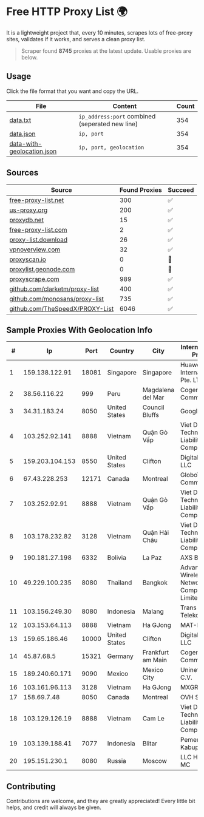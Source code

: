 
# Free HTTP Proxy List 🌍

It is a lightweight project that, every 10 minutes, scrapes lots of free-proxy sites, validates if it works, and serves a clean proxy list.


> Scraper found **8745** proxies at the latest update. Usable proxies are below.

## Usage

Click the file format that you want and copy the URL.


|File|Content|Count|
|----|-------|-----|
|[data.txt](https://raw.githubusercontent.com/themiralay/Proxy-List-World/master/data.txt)|`ip_address:port` combined (seperated new line)|354|
|[data.json](https://raw.githubusercontent.com/themiralay/Proxy-List-World/master/data.json)|`ip, port`|354|
|[data-with-geolocation.json](https://raw.githubusercontent.com/themiralay/Proxy-List-World/master/data-with-geolocation.json)|`ip, port, geolocation`|354|

## Sources

|Source|Found Proxies|Succeed|
|------|-------------|-------|
|[free-proxy-list.net](https://free-proxy-list.net)|300|✅|
|[us-proxy.org](https://www.us-proxy.org)|200|✅|
|[proxydb.net](http://proxydb.net)|15|✅|
|[free-proxy-list.com](https://free-proxy-list.com/?page=&port=&type%5B%5D=http&type%5B%5D=https&up_time=0&search=Search)|2|✅|
|[proxy-list.download](https://www.proxy-list.download/HTTP)|26|✅|
|[vpnoverview.com](https://vpnoverview.com/privacy/anonymous-browsing/free-proxy-servers)|32|✅|
|[proxyscan.io](https://www.proxyscan.io)|0|🚫|
|[proxylist.geonode.com](https://proxylist.geonode.com/api/proxy-list?limit=300&page=1&sort_by=lastChecked&sort_type=desc&protocols=http,https)|0|🚫|
|[proxyscrape.com](https://api.proxyscrape.com/v2/?request=displayproxies&protocol=http&timeout=10000&country=all&ssl=all&anonymity=all)|989|✅|
|[github.com/clarketm/proxy-list](https://raw.githubusercontent.com/clarketm/proxy-list/master/proxy-list-raw.txt)|400|✅|
|[github.com/monosans/proxy-list](https://raw.githubusercontent.com/monosans/proxy-list/main/proxies/http.txt)|735|✅|
|[github.com/TheSpeedX/PROXY-List](https://raw.githubusercontent.com/TheSpeedX/PROXY-List/master/http.txt)|6046|✅|


## Sample Proxies With Geolocation Info

|#|Ip|Port|Country|City|Internet Service Provider|
|-|--|----|-------|----|-------------------------|
|1|159.138.122.91|18081|Singapore|Singapore|Huawei International Pte. LTD|
|2|38.56.116.22|999|Peru|Magdalena del Mar|Cogent Communications|
|3|34.31.183.24|8050|United States|Council Bluffs|Google LLC|
|4|103.252.92.141|8888|Vietnam|Quận Gò Vấp|Viet Digital Technology Liability Company|
|5|159.203.104.153|8550|United States|Clifton|DigitalOcean, LLC|
|6|67.43.228.253|12171|Canada|Montreal|GloboTech Communications|
|7|103.252.92.91|8888|Vietnam|Quận Gò Vấp|Viet Digital Technology Liability Company|
|8|103.178.232.82|3128|Vietnam|Quận Hải Châu|Viet Digital Technology Liability Company|
|9|190.181.27.198|6332|Bolivia|La Paz|AXS Bolivia S. A.|
|10|49.229.100.235|8080|Thailand|Bangkok|Advanced Wireless Network Company Limited|
|11|103.156.249.30|8080|Indonesia|Malang|Trans Media Telekomunikasi|
|12|103.153.64.113|8888|Vietnam|Ha GJong|MAT-HN|
|13|159.65.186.46|10000|United States|Clifton|DigitalOcean, LLC|
|14|45.87.68.5|15321|Germany|Frankfurt am Main|Cogent Communications|
|15|189.240.60.171|9090|Mexico|Mexico City|Uninet S.A. de C.V.|
|16|103.161.96.113|3128|Vietnam|Ha GJong|MXGROUP|
|17|158.69.7.48|8050|Canada|Montreal|OVH SAS|
|18|103.129.126.19|8888|Vietnam|Cam Le|Viet Digital Technology Liability Company|
|19|103.139.188.41|7077|Indonesia|Blitar|Pemerintah Kabupaten Blitar|
|20|195.151.230.1|8080|Russia|Moscow|LLC Home Me MC|



## Contributing

Contributions are welcome, and they are greatly appreciated! Every
little bit helps, and credit will always be given.

